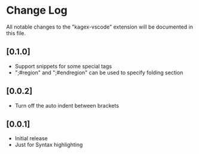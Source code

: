 # Change Log
All notable changes to the "kagex-vscode" extension will be documented in this file.

## [0.1.0]
- Support snippets for some special tags
- ";#region" and ";#endregion" can be used to specify folding section

## [0.0.2]
- Turn off the auto indent between brackets

## [0.0.1]
- Initial release
- Just for Syntax highlighting
